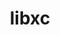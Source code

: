 ---
title: "libxc"
layout: cache
categories: [package, develop-2024-03-10]
meta: {"versions": ["6.2.2"], "compilers": ["gcc@=11.4.0", "gcc@=9.4.0"], "oss": ["ubuntu20.04", "ubuntu22.04"], "platforms": ["linux"], "targets": ["neoverse_v1", "neoverse_v2", "ppc64le", "x86_64_v3"], "stacks": ["e4s", "e4s-neoverse-v2", "e4s-neoverse_v1", "e4s-power", "root"], "num_specs": 4, "num_specs_by_stack": {"root": 4, "e4s-power": 1, "e4s-neoverse_v1": 1, "e4s-neoverse-v2": 1, "e4s": 1}}
spec_details: [{"hash": "c366ok3ssla6y4drrgvt7s4lrqqkpbmm", "compiler": "gcc@=9.4.0", "versions": ["6.2.2"], "os": "ubuntu20.04", "platform": "linux", "target": "ppc64le", "variants": ["build_system=autotools", "~cuda", "~kxc", "~lxc", "+shared"], "stacks": ["root", "e4s-power"], "size": "-", "tarball": "https://binaries.spack.io/develop-2024-03-10/build_cache/linux-ubuntu20.04-ppc64le/gcc-9.4.0/libxc-6.2.2/linux-ubuntu20.04-ppc64le-gcc-9.4.0-libxc-6.2.2-c366ok3ssla6y4drrgvt7s4lrqqkpbmm.spack"}, {"hash": "au3qcjrx5oddkan7dlxlr2of3exytpzr", "compiler": "gcc@=11.4.0", "versions": ["6.2.2"], "os": "ubuntu22.04", "platform": "linux", "target": "neoverse_v1", "variants": ["build_system=autotools", "~cuda", "~kxc", "~lxc", "+shared"], "stacks": ["e4s-neoverse_v1", "root"], "size": "-", "tarball": "https://binaries.spack.io/develop-2024-03-10/build_cache/linux-ubuntu22.04-neoverse_v1/gcc-11.4.0/libxc-6.2.2/linux-ubuntu22.04-neoverse_v1-gcc-11.4.0-libxc-6.2.2-au3qcjrx5oddkan7dlxlr2of3exytpzr.spack"}, {"hash": "kgyp3ryohjuziiccmfwcn5if6dk7p4mq", "compiler": "gcc@=11.4.0", "versions": ["6.2.2"], "os": "ubuntu22.04", "platform": "linux", "target": "neoverse_v2", "variants": ["build_system=autotools", "~cuda", "~kxc", "~lxc", "+shared"], "stacks": ["root", "e4s-neoverse-v2"], "size": "-", "tarball": "https://binaries.spack.io/develop-2024-03-10/build_cache/linux-ubuntu22.04-neoverse_v2/gcc-11.4.0/libxc-6.2.2/linux-ubuntu22.04-neoverse_v2-gcc-11.4.0-libxc-6.2.2-kgyp3ryohjuziiccmfwcn5if6dk7p4mq.spack"}, {"hash": "4fel74ac3bhp3cgndbjis3lrzqp5dltp", "compiler": "gcc@=11.4.0", "versions": ["6.2.2"], "os": "ubuntu22.04", "platform": "linux", "target": "x86_64_v3", "variants": ["build_system=autotools", "~cuda", "~kxc", "~lxc", "+shared"], "stacks": ["root", "e4s"], "size": "-", "tarball": "https://binaries.spack.io/develop-2024-03-10/build_cache/linux-ubuntu22.04-x86_64_v3/gcc-11.4.0/libxc-6.2.2/linux-ubuntu22.04-x86_64_v3-gcc-11.4.0-libxc-6.2.2-4fel74ac3bhp3cgndbjis3lrzqp5dltp.spack"}]
---